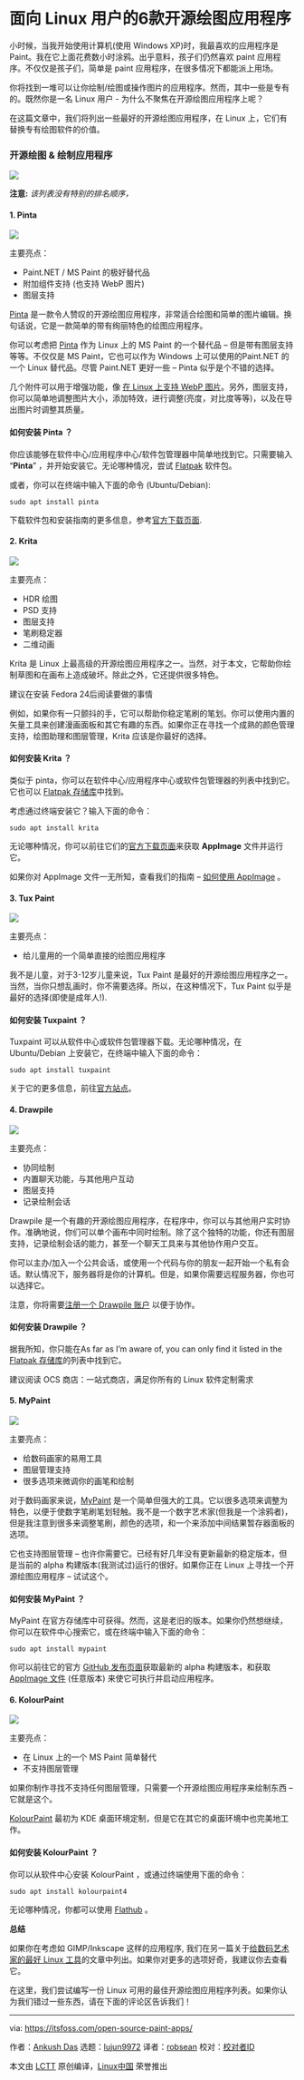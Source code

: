 [#]: collector: (lujun9972)
[#]: translator: (robsean)
[#]: reviewer: ( )
[#]: publisher: ( )
[#]: url: ( )
[#]: subject: (6 Open Source Paint Applications for Linux Users)
[#]: via: (https://itsfoss.com/open-source-paint-apps/)
[#]: author: (Ankush Das https://itsfoss.com/author/ankush/)

面向 Linux 用户的6款开源绘图应用程序
======

小时候，当我开始使用计算机(使用 Windows XP)时，我最喜欢的应用程序是 Paint。我在它上面花费数小时涂鸦。出乎意料，孩子们仍然喜欢 paint 应用程序。不仅仅是孩子们，简单是 paint 应用程序，在很多情况下都能派上用场。

你将找到一堆可以让你绘制/绘图或操作图片的应用程序。然而，其中一些是专有的。既然你是一名 Linux 用户 - 为什么不聚焦在开源绘图应用程序上呢？

在这篇文章中，我们将列出一些最好的开源绘图应用程序，在 Linux 上，它们有替换专有绘图软件的价值。

### 开源绘图 & 绘制应用程序

![][1]

**注意:** _该列表没有特别的排名顺序，_

#### 1\. Pinta

![][2]

主要亮点：

  * Paint.NET / MS Paint 的极好替代品
  * 附加组件支持 (也支持 WebP 图片)
  * 图层支持



[Pinta][3] 是一款令人赞叹的开源绘图应用程序，非常适合绘图和简单的图片编辑。换句话说，它是一款简单的带有绚丽特色的绘图应用程序。

你可以考虑把 [Pinta][4] 作为 Linux 上的 MS Paint 的一个替代品 – 但是带有图层支持等等。不仅仅是 MS Paint，它也可以作为 Windows 上可以使用的Paint.NET 的一个 Linux 替代品。尽管 Paint.NET 更好一些 – Pinta 似乎是个不错的选择。

几个附件可以用于增强功能，像 [在 Linux 上支持 WebP 图片][5]。另外，图层支持，你可以简单地调整图片大小，添加特效，进行调整(亮度，对比度等等)，以及在导出图片时调整其质量。

#### 如何安装 Pinta ？

你应该能够在软件中心/应用程序中心/软件包管理器中简单地找到它。只需要输入 “**Pinta**” ，并开始安装它。无论哪种情况，尝试 [Flatpak][6] 软件包。

或者，你可以在终端中输入下面的命令 (Ubuntu/Debian):

```
sudo apt install pinta
```

下载软件包和安装指南的更多信息，参考[官方下载页面][7].

#### 2\. Krita

![][8]

主要亮点：

  * HDR 绘图
  * PSD 支持
  * 图层支持
  * 笔刷稳定器
  * 二维动画



Krita 是 Linux 上最高级的开源绘图应用程序之一。当然，对于本文，它帮助你绘制草图和在画布上造成破坏。除此之外，它还提供很多特色。

[][9]

建议在安装 Fedora 24后阅读要做的事情

例如，如果你有一只颤抖的手，它可以帮助你稳定笔刷的笔划。你可以使用内置的矢量工具来创建漫画面板和其它有趣的东西。如果你正在寻找一个成熟的颜色管理支持，绘图助理和图层管理，Krita 应该是你最好的选择。

#### 如何安装 Krita ？

类似于 pinta，你可以在软件中心/应用程序中心或软件包管理器的列表中找到它。它也可以 [Flatpak 存储库][10]中找到。

考虑通过终端安装它？输入下面的命令：

```
sudo apt install krita
```

无论哪种情况，你可以前往它们的[官方下载页面][11]来获取 **AppImage** 文件并运行它。

如果你对 AppImage 文件一无所知，查看我们的指南 – [如何使用 AppImage][12] 。

#### 3\. Tux Paint

![][13]

主要亮点：

  * 给儿童用的一个简单直接的绘图应用程序



我不是儿童，对于3-12岁儿童来说，Tux Paint 是最好的开源绘图应用程序之一。当然，当你只想乱画时，你不需要选择。所以，在这种情况下，Tux Paint 似乎是最好的选择(即使是成年人!).

#### 如何安装 Tuxpaint ？

Tuxpaint 可以从软件中心或软件包管理器下载。无论哪种情况，在 Ubuntu/Debian 上安装它，在终端中输入下面的命令：

```
sudo apt install tuxpaint
```

关于它的更多信息，前往[官方站点][14]。

#### 4\. Drawpile

![][15]

主要亮点：

  * 协同绘制
  * 内置聊天功能，与其他用户互动
  * 图层支持
  * 记录绘制会话



Drawpile 是一个有趣的开源绘图应用程序，在程序中，你可以与其他用户实时协作。准确地说，你们可以单个画布中同时绘制。除了这个独特的功能，你还有图层支持，记录绘制会话的能力，甚至一个聊天工具来与其他协作用户交互。

你可以主办/加入一个公共会话，或使用一个代码与你的朋友一起开始一个私有会话。默认情况下，服务器将是你的计算机。但是，如果你需要远程服务器，你也可以选择它。

注意，你将需要[注册一个 Drawpile 账户][16] 以便于协作。

#### 如何安装 Drawpile ？

据我所知，你只能在As far as I’m aware of, you can only find it listed in the [Flatpak 存储库][17]的列表中找到它。

[][18]

建议阅读 OCS 商店：一站式商店，满足你所有的 Linux 软件定制需求

#### 5\. MyPaint

![][19]

主要亮点：

  * 给数码画家的易用工具
  * 图层管理支持
  * 很多选项来微调你的画笔和绘制



对于数码画家来说，[MyPaint][20] 是一个简单但强大的工具。它以很多选项来调整为特色，以便于使数字笔刷笔划轻触。我不是一个数字艺术家(但我是一个涂鸦者)，但是我注意到很多来调整笔刷，颜色的选项，和一个来添加中间结果暂存器面板的选项。

它也支持图层管理 – 也许你需要它。已经有好几年没有更新最新的稳定版本，但是当前的 alpha 构建版本(我测试过)运行的很好。如果你正在 Linux 上寻找一个开源绘图应用程序  – 试试这个。

#### 如何安装 MyPaint ？

MyPaint 在官方存储库中可获得。然而，这是老旧的版本。如果你仍然想继续，你可以在软件中心搜索它，或在终端中输入下面的命令：

```
sudo apt install mypaint
```

你可以前往它的官方 [GitHub 发布页面][21]获取最新的 alpha 构建版本，和获取 [AppImage 文件][12] (任意版本) 来使它可执行并启动应用程序。

#### 6\. KolourPaint

![][22]

主要亮点：

  * 在 Linux 上的一个 MS Paint 简单替代
  * 不支持图层管理



如果你制作寻找不支持任何图层管理，只需要一个开源绘图应用程序来绘制东西 – 它就是这个。

[KolourPaint][23] 最初为 KDE 桌面环境定制，但是它在其它的桌面环境中也完美地工作。

#### 如何安装 KolourPaint ？

你可以从软件中心安装 KolourPaint ，或通过终端使用下面的命令：

```
sudo apt install kolourpaint4
```

无论哪种情况，你都可以使用 [Flathub][24] 。

**总结**

如果你在考虑如 GIMP/Inkscape 这样的应用程序, 我们在另一篇关于[给数码艺术家的最好 Linux 工具][25]的文章中列出。如果你对更多的选项好奇，我建议你去查看它。

在这里，我们尝试编写一份 Linux 可用的最佳开源绘图应用程序列表。如果你认为我们错过一些东西，请在下面的评论区告诉我们！

--------------------------------------------------------------------------------

via: https://itsfoss.com/open-source-paint-apps/

作者：[Ankush Das][a]
选题：[lujun9972][b]
译者：[robsean](https://github.com/robsean)
校对：[校对者ID](https://github.com/校对者ID)

本文由 [LCTT](https://github.com/LCTT/TranslateProject) 原创编译，[Linux中国](https://linux.cn/) 荣誉推出

[a]: https://itsfoss.com/author/ankush/
[b]: https://github.com/lujun9972
[1]: https://i2.wp.com/itsfoss.com/wp-content/uploads/2019/09/open-source-paint-apps.png?resize=800%2C450&ssl=1
[2]: https://i0.wp.com/itsfoss.com/wp-content/uploads/2019/09/pinta.png?ssl=1
[3]: https://pinta-project.com/pintaproject/pinta/
[4]: https://itsfoss.com/pinta-1-6-ubuntu-linux-mint/
[5]: https://itsfoss.com/webp-ubuntu-linux/
[6]: https://www.flathub.org/apps/details/com.github.PintaProject.Pinta
[7]: https://pinta-project.com/pintaproject/pinta/releases
[8]: https://i2.wp.com/itsfoss.com/wp-content/uploads/2019/09/krita-paint.png?ssl=1
[9]: https://itsfoss.com/things-to-do-after-installing-fedora-24/
[10]: https://www.flathub.org/apps/details/org.kde.krita
[11]: https://krita.org/en/download/krita-desktop/
[12]: https://itsfoss.com/use-appimage-linux/
[13]: https://i0.wp.com/itsfoss.com/wp-content/uploads/2019/09/tux-paint.jpg?ssl=1
[14]: http://www.tuxpaint.org/
[15]: https://i1.wp.com/itsfoss.com/wp-content/uploads/2019/09/drawpile.png?ssl=1
[16]: https://drawpile.net/accounts/signup/
[17]: https://flathub.org/apps/details/net.drawpile.drawpile
[18]: https://itsfoss.com/ocs-store/
[19]: https://i0.wp.com/itsfoss.com/wp-content/uploads/2019/09/mypaint.png?ssl=1
[20]: https://mypaint.org/
[21]: https://github.com/mypaint/mypaint/releases
[22]: https://i1.wp.com/itsfoss.com/wp-content/uploads/2019/09/kolourpaint.png?ssl=1
[23]: http://kolourpaint.org/
[24]: https://flathub.org/apps/details/org.kde.kolourpaint
[25]: https://itsfoss.com/best-linux-graphic-design-software/
